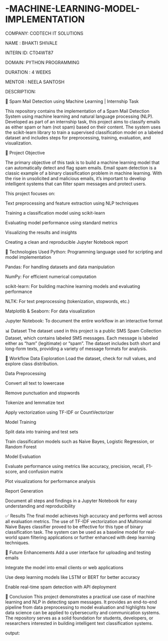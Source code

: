 # -MACHINE-LEARNING-MODEL-IMPLEMENTATION

COMPANY: CODTECH IT SOLUTIONS

NAME : BHAKTI SHIVALE

INTERN ID: CT04WT87

DOMAIN: PYTHON PROGRAMMING

DURATION : 4 WEEKS

MENTOR : NEELA SANTOSH

DESCRIPTION:

📧 Spam Mail Detection using Machine Learning | Internship Task

This repository contains the implementation of a Spam Mail Detection System using machine learning and natural language processing (NLP). Developed as part of an internship task, this project aims to classify emails as either spam or ham (not spam) based on their content. The system uses the scikit-learn library to train a supervised classification model on a labeled dataset and includes steps for preprocessing, training, evaluation, and visualization.

🧠 Project Objective

The primary objective of this task is to build a machine learning model that can automatically detect and flag spam emails. Email spam detection is a classic example of a binary classification problem in machine learning. With the rise in unsolicited and malicious emails, it’s important to develop intelligent systems that can filter spam messages and protect users.

This project focuses on:

Text preprocessing and feature extraction using NLP techniques

Training a classification model using scikit-learn

Evaluating model performance using standard metrics

Visualizing the results and insights

Creating a clean and reproducible Jupyter Notebook report

🔧 Technologies Used
Python: Programming language used for scripting and model implementation

Pandas: For handling datasets and data manipulation

NumPy: For efficient numerical computation

scikit-learn: For building machine learning models and evaluating performance

NLTK: For text preprocessing (tokenization, stopwords, etc.)

Matplotlib & Seaborn: For data visualization

Jupyter Notebook: To document the entire workflow in an interactive format

📊 Dataset
The dataset used in this project is a public SMS Spam Collection Dataset, which contains labeled SMS messages. Each message is labeled either as “ham” (legitimate) or “spam”. The dataset includes both short and long-form texts, providing a variety of message formats for analysis.

🧪 Workflow
Data Exploration
Load the dataset, check for null values, and explore class distribution.

Data Preprocessing

Convert all text to lowercase

Remove punctuation and stopwords

Tokenize and lemmatize text

Apply vectorization using TF-IDF or CountVectorizer

Model Training

Split data into training and test sets

Train classification models such as Naive Bayes, Logistic Regression, or Random Forest

Model Evaluation

Evaluate performance using metrics like accuracy, precision, recall, F1-score, and confusion matrix

Plot visualizations for performance analysis

Report Generation

Document all steps and findings in a Jupyter Notebook for easy understanding and reproducibility

✅ Results
The final model achieves high accuracy and performs well across all evaluation metrics. The use of TF-IDF vectorization and Multinomial Naive Bayes classifier proved to be effective for this type of binary classification task. The system can be used as a baseline model for real-world spam filtering applications or further enhanced with deep learning techniques.


🚀 Future Enhancements
Add a user interface for uploading and testing emails

Integrate the model into email clients or web applications

Use deep learning models like LSTM or BERT for better accuracy

Enable real-time spam detection with API deployment

📃 Conclusion
This project demonstrates a practical use case of machine learning and NLP in detecting spam messages. It provides an end-to-end pipeline from data preprocessing to model evaluation and highlights how data science can be applied to cybersecurity and communication systems. The repository serves as a solid foundation for students, developers, or researchers interested in building intelligent text classification systems.

output:
